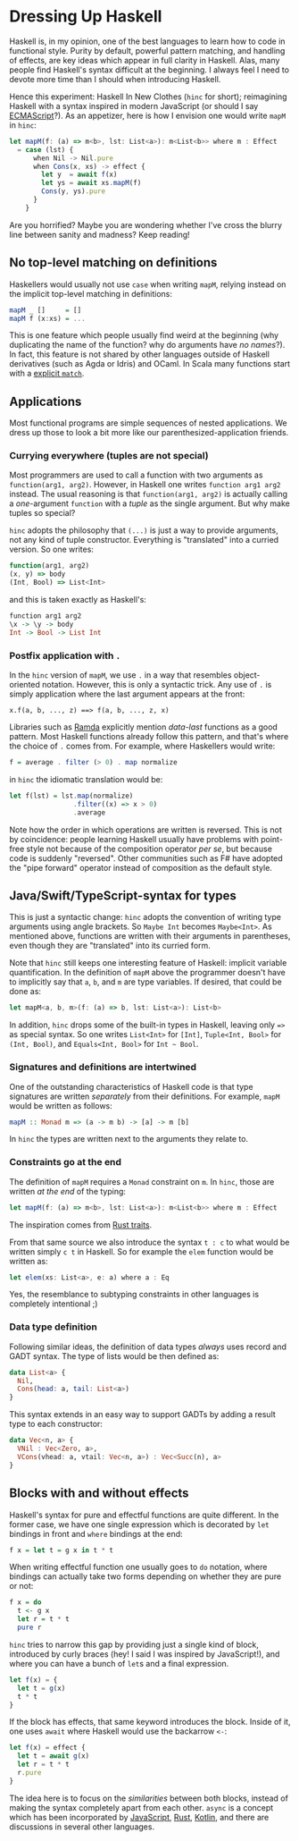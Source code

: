# Dressing Up Haskell

Haskell is, in my opinion, one of the best languages to learn how to code in functional style. Purity by default, powerful pattern matching, and handling of effects, are key ideas which appear in full clarity in Haskell. Alas, many people find Haskell's syntax difficult at the beginning. I always feel I need to devote more time than I should when introducing Haskell.

Hence this experiment: Haskell In New Clothes (`hinc` for short); reimagining Haskell with a syntax inspired in modern JavaScript (or should I say [ECMAScript](https://en.wikipedia.org/wiki/ECMAScript)?). As an appetizer, here is how I envision one would write `mapM` in `hinc`:

```javascript
let mapM(f: (a) => m<b>, lst: List<a>): m<List<b>> where m : Effect
  = case (lst) {
      when Nil -> Nil.pure
      when Cons(x, xs) -> effect {
        let y  = await f(x)
        let ys = await xs.mapM(f)
        Cons(y, ys).pure
      }
    }
```

Are you horrified? Maybe you are wondering whether I've cross the blurry line between sanity and madness? Keep reading!

## No top-level matching on definitions

Haskellers would usually not use `case` when writing `mapM`, relying instead on the implicit top-level matching in definitions:

```haskell
mapM _ []     = []
mapM f (x:xs) = ...
```

This is one feature which people usually find weird at the beginning (why duplicating the name of the function? why do arguments have _no names_?). In fact, this feature is not shared by other languages outside of Haskell derivatives (such as Agda or Idris) and OCaml. In Scala many functions start with a [explicit `match`](https://docs.scala-lang.org/tour/pattern-matching.html).

## Applications

Most functional programs are simple sequences of nested applications. We dress up those to look a bit more like our parenthesized-application friends.

### Currying everywhere (tuples are not special)

Most programmers are used to call a function with two arguments as `function(arg1, arg2)`. However, in Haskell one writes `function arg1 arg2` instead. The usual reasoning is that `function(arg1, arg2)` is actually calling a _one_-argument `function` with a _tuple_ as the single argument. But why make tuples so special?

`hinc` adopts the philosophy that `(...)` is just a way to provide arguments, not any kind of tuple constructor. Everything is "translated" into a curried version. So one writes:

```javascript
function(arg1, arg2)
(x, y) => body
(Int, Bool) => List<Int>
```

and this is taken exactly as Haskell's:

```haskell
function arg1 arg2
\x -> \y -> body
Int -> Bool -> List Int
```

### Postfix application with `.`

In the `hinc` version of `mapM`, we use `.` in a way that resembles object-oriented notation. However, this is only a syntactic trick. Any use of `.` is simply application where the last argument appears at the front:

```
x.f(a, b, ..., z) ==> f(a, b, ..., z, x)
```

Libraries such as [Ramda](https://ramdajs.com/) explicitly mention _data-last_ functions as a good pattern. Most Haskell functions already follow this pattern, and that's where the choice of `.` comes from. For example, where Haskellers would write:

```haskell
f = average . filter (> 0) . map normalize
```

in `hinc` the idiomatic translation would be:

```haskell
let f(lst) = lst.map(normalize)
                .filter((x) => x > 0)
                .average
```

Note how the order in which operations are written is reversed. This is not by coincidence: people learning Haskell usually have problems with point-free style not because of the composition operator _per se_, but because code is suddenly "reversed". Other communities such as F# have adopted the "pipe forward" operator instead of composition as the default style.

## Java/Swift/TypeScript-syntax for types

This is just a syntactic change: `hinc` adopts the convention of writing type arguments using angle brackets. So `Maybe Int` becomes `Maybe<Int>`. As mentioned above, functions are written with their arguments in parentheses, even though they are "translated" into its curried form.

Note that `hinc` still keeps one interesting feature of Haskell: implicit variable quantification. In the definition of `mapM` above the programmer doesn't have to implicitly say that `a`, `b`, and `m` are type variables. If desired, that could be done as:

```javascript
let mapM<a, b, m>(f: (a) => b, lst: List<a>): List<b>
```

In addition, `hinc` drops some of the built-in types in Haskell, leaving only `=>` as special syntax. So one writes `List<Int>` for `[Int]`, `Tuple<Int, Bool>` for `(Int, Bool)`, and `Equals<Int, Bool>` for `Int ~ Bool`.

### Signatures and definitions are intertwined

One of the outstanding characteristics of Haskell code is that type signatures are written _separately_ from their definitions. For example, `mapM` would be written as follows:

```haskell
mapM :: Monad m => (a -> m b) -> [a] -> m [b]
```

In `hinc` the types are written next to the arguments they relate to.

### Constraints go at the end

The definition of `mapM` requires a `Monad` constraint on `m`. In `hinc`, those are written _at the end_ of the typing:

```javascript
let mapM(f: (a) => m<b>, lst: List<a>): m<List<b>> where m : Effect
```

The inspiration comes from [Rust traits](https://doc.rust-lang.org/book/ch10-02-traits.html#clearer-trait-bounds-with-where-clauses).

From that same source we also introduce the syntax `t : c` to what would be written simply `c t` in Haskell. So for example the `elem` function would be written as:

```javascript
let elem(xs: List<a>, e: a) where a : Eq
```

Yes, the resemblance to subtyping constraints in other languages is completely intentional ;)

### Data type definition

Following similar ideas, the definition of data types _always_ uses record and GADT syntax. The type of lists would be then defined as:

```haskell
data List<a> {
  Nil,
  Cons(head: a, tail: List<a>)
}
```

This syntax extends in an easy way to support GADTs by adding a result type to each constructor:

```haskell
data Vec<n, a> {
  VNil : Vec<Zero, a>,
  VCons(vhead: a, vtail: Vec<n, a>) : Vec<Succ(n), a>
}
```

## Blocks with and without effects

Haskell's syntax for pure and effectful functions are quite different. In the former case, we have one single expression which is decorated by `let` bindings in front and `where` bindings at the end:

```haskell
f x = let t = g x in t * t
```

When writing effectful function one usually goes to `do` notation, where bindings can actually take two forms depending on whether they are pure or not:

```haskell
f x = do
  t <- g x
  let r = t * t
  pure r
```

`hinc` tries to narrow this gap by providing just a single kind of block, introduced by curly braces (hey! I said I was inspired by JavaScript!), and where you can have a bunch of `let`s and a final expression.

```javascript
let f(x) = {
  let t = g(x)
  t * t
}
```

If the block has effects, that same keyword introduces the block. Inside of it, one uses `await` where Haskell would use the backarrow `<-`:

```javascript
let f(x) = effect {
  let t = await g(x)
  let r = t * t
  r.pure
}
```

The idea here is to focus on the _similarities_ between both blocks, instead of making the syntax completely apart from each other. `async` is a concept which has been incorporated by [JavaScript](https://developer.mozilla.org/en-US/docs/Web/JavaScript/Reference/Statements/async_function), [Rust](https://rust-lang.github.io/async-book/01_getting_started/04_async_await_primer.html), [Kotlin](https://kotlinlang.org/docs/reference/coroutines/coroutines-guide.html), and there are discussions in several other languages.

